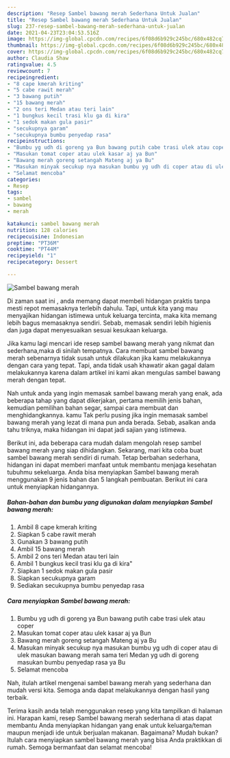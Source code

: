 ```yaml
---
description: "Resep Sambel bawang merah Sederhana Untuk Jualan"
title: "Resep Sambel bawang merah Sederhana Untuk Jualan"
slug: 237-resep-sambel-bawang-merah-sederhana-untuk-jualan
date: 2021-04-23T23:04:53.516Z
image: https://img-global.cpcdn.com/recipes/6f08d6b929c245bc/680x482cq70/sambel-bawang-merah-foto-resep-utama.jpg
thumbnail: https://img-global.cpcdn.com/recipes/6f08d6b929c245bc/680x482cq70/sambel-bawang-merah-foto-resep-utama.jpg
cover: https://img-global.cpcdn.com/recipes/6f08d6b929c245bc/680x482cq70/sambel-bawang-merah-foto-resep-utama.jpg
author: Claudia Shaw
ratingvalue: 4.5
reviewcount: 7
recipeingredient:
- "8 cape kmerah kriting"
- "5 cabe rawit merah"
- "3 bawang putih"
- "15 bawang merah"
- "2 ons teri Medan atau teri lain"
- "1 bungkus kecil trasi klu ga di kira"
- "1 sedok makan gula pasir"
- "secukupnya garam"
- "secukupnya bumbu penyedap rasa"
recipeinstructions:
- "Bumbu yg udh di goreng ya Bun bawang putih cabe trasi ulek atau coper"
- "Masukan tomat coper atau ulek kasar aj ya Bun"
- "Bawang merah goreng setangah Mateng aj ya Bu"
- "Masukan minyak secukup nya masukan bumbu yg udh di coper atau di ulek masukan bawang merah sama teri Medan yg udh di goreng masukan bumbu penyedap rasa ya Bu"
- "Selamat mencoba"
categories:
- Resep
tags:
- sambel
- bawang
- merah

katakunci: sambel bawang merah 
nutrition: 128 calories
recipecuisine: Indonesian
preptime: "PT36M"
cooktime: "PT44M"
recipeyield: "1"
recipecategory: Dessert

---
```



![Sambel bawang merah](https://img-global.cpcdn.com/recipes/6f08d6b929c245bc/680x482cq70/sambel-bawang-merah-foto-resep-utama.jpg)

Di zaman  saat ini , anda memang dapat membeli hidangan praktis tanpa mesti repot memasaknya terlebih dahulu. Tapi, untuk kita yang mau menyajikan hidangan istimewa untuk keluarga tercinta, maka kita memang lebih bagus memasaknya sendiri. Sebab, memasak sendiri lebih higienis dan juga dapat menyesuaikan sesuai kesukaan keluarga.

Jika kamu lagi mencari ide resep sambel bawang merah yang nikmat dan sederhana,maka di sinilah tempatnya. Cara membuat sambel bawang merah  sebenarnya tidak susah untuk dilakukan jika kamu melakukannya dengan cara yang tepat. Tapi, anda tidak usah khawatir akan gagal dalam melakukannya 
karena dalam artikel ini kami akan mengulas sambel bawang merah dengan tepat.  



Nah untuk anda yang ingin memasak sambel bawang merah yang enak, ada beberapa tahap yang dapat dikerjakan, pertama memilih jenis bahan, kemudian pemilihan bahan segar, sampai cara membuat dan menghidangkannya. kamu Tak perlu pusing jika ingin memasak sambel bawang merah yang lezat di mana pun anda berada. Sebab, asalkan anda  tahu triknya, maka hidangan ini dapat jadi sajian yang istimewa.

Berikut ini, ada beberapa cara mudah dalam mengolah resep sambel bawang merah yang siap dihidangkan. Sekarang, mari kita coba buat sambel bawang merah sendiri di rumah. Tetap berbahan sederhana, hidangan ini dapat memberi manfaat untuk membantu menjaga kesehatan tubuhmu sekeluarga. Anda bisa menyiapkan Sambel bawang merah menggunakan 9 jenis bahan dan 5 langkah pembuatan. Berikut ini cara untuk menyiapkan hidangannya.

<!--inarticleads1-->

##### Bahan-bahan dan bumbu yang digunakan dalam menyiapkan Sambel bawang merah:

1. Ambil 8 cape kmerah kriting
1. Siapkan 5 cabe rawit merah
1. Gunakan 3 bawang putih
1. Ambil 15 bawang merah
1. Ambil 2 ons teri Medan atau teri lain
1. Ambil 1 bungkus kecil trasi klu ga di kira&#34;
1. Siapkan 1 sedok makan gula pasir
1. Siapkan secukupnya garam
1. Sediakan secukupnya bumbu penyedap rasa




<!--inarticleads2-->

##### Cara menyiapkan Sambel bawang merah:

1. Bumbu yg udh di goreng ya Bun bawang putih cabe trasi ulek atau coper
1. Masukan tomat coper atau ulek kasar aj ya Bun
1. Bawang merah goreng setangah Mateng aj ya Bu
1. Masukan minyak secukup nya masukan bumbu yg udh di coper atau di ulek masukan bawang merah sama teri Medan yg udh di goreng masukan bumbu penyedap rasa ya Bu
1. Selamat mencoba




Nah, itulah artikel mengenai  sambel bawang merah  yang sederhana dan mudah versi kita. Semoga anda dapat melakukannya dengan hasil yang terbaik. 

Terima kasih anda telah menggunakan resep yang kita tampilkan di halaman ini. Harapan kami, resep  Sambel bawang merah sederhana di atas dapat membantu Anda menyiapkan hidangan yang enak untuk keluarga/teman maupun menjadi ide untuk berjualan makanan. Bagaimana? Mudah bukan? Itulah cara menyiapkan sambel bawang merah yang bisa Anda praktikkan di rumah. Semoga bermanfaat dan selamat mencoba!

